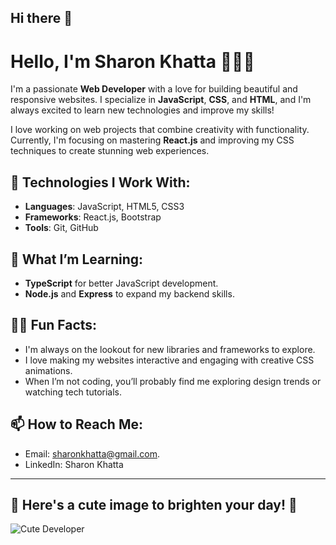 ## Hi there 👋

<!--
**Otee277/Otee277** is a ✨ _special_ ✨ repository because its `README.md` (this file) appears on your GitHub profile.

Here are some ideas to get you started:

- 🔭 I’m currently working on ...
- 🌱 I’m currently learning ...
- 👯 I’m looking to collaborate on ...
- 🤔 I’m looking for help with ...
- 💬 Ask me about ...
- 📫 How to reach me: ...
- 😄 Pronouns: ...
- ⚡ Fun fact: ...
-->
# Hello, I'm Sharon Khatta 👩‍💻💖

I'm a passionate **Web Developer** with a love for building beautiful and responsive websites. I specialize in **JavaScript**, **CSS**, and **HTML**, and I'm always excited to learn new technologies and improve my skills!

I love working on web projects that combine creativity with functionality. Currently, I'm focusing on mastering **React.js** and improving my CSS techniques to create stunning web experiences.

## 🚀 Technologies I Work With:
- **Languages**: JavaScript, HTML5, CSS3
- **Frameworks**: React.js, Bootstrap
- **Tools**: Git, GitHub

## 🌱 What I’m Learning:
- **TypeScript** for better JavaScript development.
- **Node.js** and **Express** to expand my backend skills.

## 🐱‍💻 Fun Facts:
- I'm always on the lookout for new libraries and frameworks to explore.
- I love making my websites interactive and engaging with creative CSS animations.
- When I’m not coding, you’ll probably find me exploring design trends or watching tech tutorials.

## 📫 How to Reach Me:
- Email: sharonkhatta@gmail.com.
- LinkedIn: Sharon Khatta

---

## 🧸 Here's a cute image to brighten your day! 🌸
![Cute Developer](https://img.freepik.com/free-photo/celebration-labour-day-with-3d-cartoon-portrait-working-woman_23-2151306592.jpg?t=st=1734728608~exp=1734732208~hmac=1eeb4704c95e61f4fc49e7855b9b5b32c609b309ab4e76ac829ec4a59f8af39d&w=1380)
